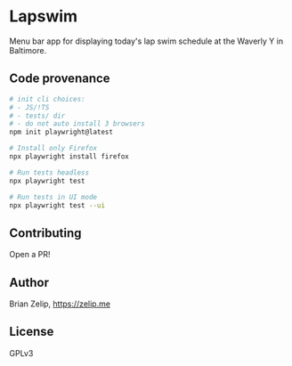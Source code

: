 # Lapswim

Menu bar app for displaying today's lap swim schedule at the Waverly Y in Baltimore.

## Code provenance

```sh
# init cli choices:
# - JS/!TS
# - tests/ dir
# - do not auto install 3 browsers
npm init playwright@latest

# Install only Firefox
npx playwright install firefox

# Run tests headless
npx playwright test

# Run tests in UI mode
npx playwright test --ui
```

## Contributing

Open a PR!

## Author

Brian Zelip, https://zelip.me

## License

GPLv3
